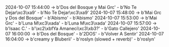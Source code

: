 2024-10-07 15:44:00 -> b'Dos del Bosque y Mai Grc' - b'No Te Dejar\xc3\xa9' - b'No Te Dejar\xc3\xa9'
2024-10-07 15:48:00 -> b'Mai Grc y Dos del Bosque' - b'Abismo' - b'Abismo'
2024-10-07 15:53:00 -> b'Mai Grc' - b'Luna M\xc3\xada' - b'Luna M\xc3\xada'
2024-10-07 15:57:00 -> b'Isaac C.' - b'\xc2\xbfYa Amaneci\xc3\xb3?' - b'Gato Callejero'
2024-10-07 16:00:00 -> b'Dos del Bosque' - b'2DOS' - b'Volver A Sentir'
2024-10-07 16:04:00 -> b'creamy y Bluberii' - b'roslyn (slowed + reverb)' - b'roslyn'
